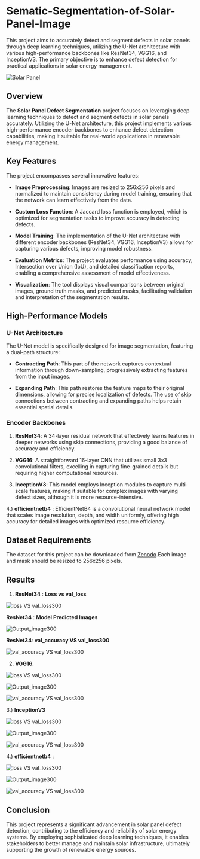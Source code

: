 # Sematic-Segmentation-of-Solar-Panel-Image
This project aims to accurately detect and segment defects in solar panels through deep learning techniques, utilizing the U-Net architecture with various high-performance backbones like ResNet34, VGG16, and InceptionV3. The primary objective is to enhance defect detection for practical applications in solar energy management.

![Solar Panel](https://images.takeshape.io/1f1d0876-be74-4b33-99c8-6ac93f1d70db/dev/34b0ddf2-dbd9-4945-bec0-858eacbf3410/hero-solar-close-up-cc-jake-haskell-2015.jpg?auto=compress%2Cformat&w=1200)


## Overview

The **Solar Panel Defect Segmentation** project focuses on leveraging deep learning techniques to detect and segment defects in solar panels accurately. Utilizing the U-Net architecture, this project implements various high-performance encoder backbones to enhance defect detection capabilities, making it suitable for real-world applications in renewable energy management.

## Key Features

The project encompasses several innovative features:

- **Image Preprocessing**: Images are resized to 256x256 pixels and normalized to maintain consistency during model training, ensuring that the network can learn effectively from the data.

- **Custom Loss Function**: A Jaccard loss function is employed, which is optimized for segmentation tasks to improve accuracy in detecting defects.

- **Model Training**: The implementation of the U-Net architecture with different encoder backbones (ResNet34, VGG16, InceptionV3) allows for capturing various defects, improving model robustness.

- **Evaluation Metrics**: The project evaluates performance using accuracy, Intersection over Union (IoU), and detailed classification reports, enabling a comprehensive assessment of model effectiveness.

- **Visualization**: The tool displays visual comparisons between original images, ground truth masks, and predicted masks, facilitating validation and interpretation of the segmentation results.

## High-Performance Models

### U-Net Architecture

The U-Net model is specifically designed for image segmentation, featuring a dual-path structure:

- **Contracting Path**: This part of the network captures contextual information through down-sampling, progressively extracting features from the input images.

- **Expanding Path**: This path restores the feature maps to their original dimensions, allowing for precise localization of defects. The use of skip connections between contracting and expanding paths helps retain essential spatial details.

### Encoder Backbones

1. **ResNet34**: A 34-layer residual network that effectively learns features in deeper networks using skip connections, providing a good balance of accuracy and efficiency.

2. **VGG16**: A straightforward 16-layer CNN that utilizes small 3x3 convolutional filters, excelling in capturing fine-grained details but requiring higher computational resources.

3. **InceptionV3**: This model employs Inception modules to capture multi-scale features, making it suitable for complex images with varying defect sizes, although it is more resource-intensive.

4.)  **efficientnetb4** : EfficientNetB4 is a convolutional neural network model that scales image resolution, depth, and width uniformly, offering high accuracy for detailed images with optimized resource efficiency.

## Dataset Requirements

The dataset for this project can be downloaded from [Zenodo](https://zenodo.org/records/10939100).Each image and mask should be resized to 256x256 pixels.

## Results

1. **ResNet34** :
                    **Loss vs val_loss**
   
![loss VS val_loss300](https://github.com/user-attachments/assets/83714788-77fb-4064-a645-de972ea8e063)


   **ResNet34** :
                      **Model Predicted Images**

![Output_image300](https://github.com/user-attachments/assets/80ab0be1-af9b-4c68-ad2f-9eb83b303596)


   **ResNet34**:
                    **val_accuracy VS val_loss300**
                  
![val_accuracy VS val_loss300](https://github.com/user-attachments/assets/4e96670d-75c8-4a96-b0c6-82e8906b2bfd)


2. **VGG16**:
   
![loss VS val_loss300](https://github.com/user-attachments/assets/193fc475-7e4a-4a98-bd72-c737e4b5ca87)


![Output_image300](https://github.com/user-attachments/assets/b3df6610-7b06-4ce7-90da-0197f158c4a5)


![val_accuracy VS val_loss300](https://github.com/user-attachments/assets/88a87ff8-ec47-4348-9b10-6ad4f0e4757b)


3.) **InceptionV3**

![loss VS val_loss300](https://github.com/user-attachments/assets/15011017-c2ae-4926-af1f-2af2b942d7e1)


![Output_image300](https://github.com/user-attachments/assets/00a89e98-763e-4aa7-8dba-1f8193379008)


![val_accuracy VS val_loss300](https://github.com/user-attachments/assets/3d737497-d219-4441-9066-c1bb4878e7e4)


4.)  **efficientnetb4** :

![loss VS val_loss300](https://github.com/user-attachments/assets/965c7efd-3c5c-4932-8201-24c96c26ae4a)


![Output_image300](https://github.com/user-attachments/assets/05bebc92-1e3f-4a22-ae3e-6eef93ba260c)


![val_accuracy VS val_loss300](https://github.com/user-attachments/assets/4600e987-e82d-44d5-8105-3b64343989b6)


## Conclusion

This project represents a significant advancement in solar panel defect detection, contributing to the efficiency and reliability of solar energy systems. By employing sophisticated deep learning techniques, it enables stakeholders to better manage and maintain solar infrastructure, ultimately supporting the growth of renewable energy sources.
